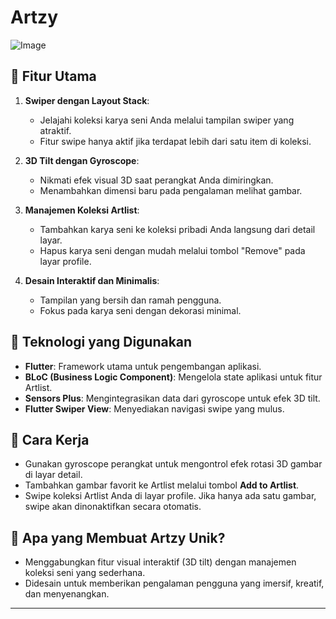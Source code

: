 # Artzy
![Image](https://github.com/user-attachments/assets/30ea21ca-395c-4aa2-af73-b43c81fd1c39)
## 📱 Fitur Utama
1. **Swiper dengan Layout Stack**:
   - Jelajahi koleksi karya seni Anda melalui tampilan swiper yang atraktif.
   - Fitur swipe hanya aktif jika terdapat lebih dari satu item di koleksi.

2. **3D Tilt dengan Gyroscope**:
   - Nikmati efek visual 3D saat perangkat Anda dimiringkan.
   - Menambahkan dimensi baru pada pengalaman melihat gambar.

3. **Manajemen Koleksi Artlist**:
   - Tambahkan karya seni ke koleksi pribadi Anda langsung dari detail layar.
   - Hapus karya seni dengan mudah melalui tombol "Remove" pada layar profile.

4. **Desain Interaktif dan Minimalis**:
   - Tampilan yang bersih dan ramah pengguna.
   - Fokus pada karya seni dengan dekorasi minimal.

## 🚀 Teknologi yang Digunakan
- **Flutter**: Framework utama untuk pengembangan aplikasi.
- **BLoC (Business Logic Component)**: Mengelola state aplikasi untuk fitur Artlist.
- **Sensors Plus**: Mengintegrasikan data dari gyroscope untuk efek 3D tilt.
- **Flutter Swiper View**: Menyediakan navigasi swipe yang mulus.

## 🌟 Cara Kerja
- Gunakan gyroscope perangkat untuk mengontrol efek rotasi 3D gambar di layar detail.
- Tambahkan gambar favorit ke Artlist melalui tombol **Add to Artlist**.
- Swipe koleksi Artlist Anda di layar profile. Jika hanya ada satu gambar, swipe akan dinonaktifkan secara otomatis.

## 🤔 Apa yang Membuat Artzy Unik?
- Menggabungkan fitur visual interaktif (3D tilt) dengan manajemen koleksi seni yang sederhana.
- Didesain untuk memberikan pengalaman pengguna yang imersif, kreatif, dan menyenangkan.

---

